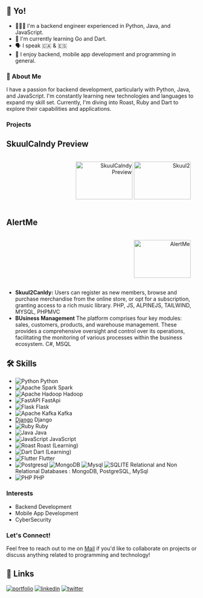 ## 👋 Yo!

- 👨🏽‍💻 I'm a backend engineer experienced in Python, Java, and JavaScript.
- 🌱 I'm currently learning Go and Dart.
- 🗣️ I speak 🇨🇦 & 🇪🇸
- 💼 I enjoy backend, mobile app development and programming in general.

### 🚀 About Me

I have a passion for backend development, particularly with Python, Java, and JavaScript. I'm constantly learning new technologies and languages to expand my skill set. Currently, I'm diving into Roast, Ruby and Dart to explore their capabilities and applications.

### Projects
## SkuulCalndy Preview
<p align="right" style="padding:16px">
  <img src="https://drive.google.com/uc?id=1xPYM4vAyvGzxK1jZHpskIPWFsr2TVgPZ" alt="SkuulCalndy Preview" width="150" height="100">
  <img src="https://drive.google.com/uc?id=1JStKkV7GT08MyHuWBkGmnDBKNG6hDKQU" alt="Skuul2" width="150" height="100">
</p>


## AlertMe
<p align="right" style="padding:16px">
  <img src="https://drive.google.com/uc?id=1OZEV-nEy5BbRDh1ylGgUpJpuTvMSYZJr" alt="AlertMe" width="150" height="100">
</p>


- **Skuul2Canldy:** Users can register as new members, browse and purchase merchandise from the online store, or opt for a subscription, granting access to a rich music library. PHP, JS, ALPINEJS, TAILWIND, MYSQL, PHPMVC
- **BUsiness Management** The platform comprises four key modules: sales, customers, products, and warehouse management. These provides a comprehensive oversight and control over its operations, facilitating the monitoring of various processes within the business ecosystem. C#, MSQL

 ## 🛠 Skills

- ![Python](https://img.shields.io/badge/Python-3776AB?style=for-the-badge&logo=python&logoColor=white) Python
- ![Apache Spark](https://img.shields.io/badge/Apache%20Spark-FDEE21?style=flat-square&logo=apachespark&logoColor=black) Spark
- ![Apache Hadoop](https://img.shields.io/badge/Apache%20Hadoop-66CCFF?style=for-the-badge&logo=apachehadoop&logoColor=black) Hadoop
- ![FastAPI](https://img.shields.io/badge/FastAPI-005571?style=for-the-badge&logo=fastapi) FastApi
- ![Flask](https://img.shields.io/badge/flask-%23000.svg?style=for-the-badge&logo=flask&logoColor=white) Flask
- ![Apache Kafka](https://img.shields.io/badge/Apache%20Kafka-000?style=for-the-badge&logo=apachekafka) Kafka
- [Django](https://img.shields.io/badge/django-%23092E20.svg?style=for-the-badge&logo=django&logoColor=white) Django
- ![Ruby](https://img.shields.io/badge/ruby-%23CC342D.svg?style=for-the-badge&logo=ruby&logoColor=white) Ruby
- ![Java](https://img.shields.io/badge/Java-007396?style=for-the-badge&logo=java&logoColor=white) Java
- ![JavaScript](https://img.shields.io/badge/JavaScript-F7DF1E?style=for-the-badge&logo=javascript&logoColor=black) JavaScript
- ![Roast](https://img.shields.io/badge/Roast-DD0031?style=for-the-badge&logo=roast&logoColor=white) Roast (Learning)
- ![Dart](https://img.shields.io/badge/Dart-0175C2?style=for-the-badge&logo=dart&logoColor=white) Dart (Learning)
- ![Flutter](https://img.shields.io/badge/Flutter-02569B?style=for-the-badge&logo=flutter&logoColor=white) Flutter
- ![Postgresql](https://img.shields.io/badge/PostgreSQL-316192?style=for-the-badge&logo=postgresql&logoColor=white) ![MongoDB](https://img.shields.io/badge/MongoDB-4EA94B?style=for-the-badge&logo=mongodb&logoColor=white) ![Mysql](https://img.shields.io/badge/MySQL-005C84?style=for-the-badge&logo=mysql&logoColor=white) ![SQLITE](https://img.shields.io/badge/SQLite-07405E?style=for-the-badge&logo=sqlite&logoColor=white) Relational and Non Relational Databases : MongoDB, PostgreSQL, MySql 
- ![PHP](https://img.shields.io/badge/PHP-777BB4?style=for-the-badge&logo=php&logoColor=white) PHP 

### Interests

- Backend Development
- Mobile App Development
- CyberSecurity

### Let's Connect!

Feel free to reach out to me on [Mail](https://github.com/arstr0m) if you'd like to collaborate on projects or discuss anything related to programming and technology!

## 🔗 Links
[![portfolio](https://img.shields.io/badge/my_portfolio-000?style=for-the-badge&logo=ko-fi&logoColor=white)](https://github.com/arstr0m)
[![linkedin](https://img.shields.io/badge/linkedin-0A66C2?style=for-the-badge&logo=linkedin&logoColor=white)](https://www.linkedin.com/)
[![twitter](https://img.shields.io/badge/twitter-1DA1F2?style=for-the-badge&logo=twitter&logoColor=white)](https://twitter.com/)

